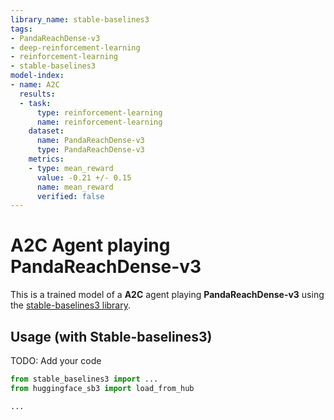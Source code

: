 ```yaml
---
library_name: stable-baselines3
tags:
- PandaReachDense-v3
- deep-reinforcement-learning
- reinforcement-learning
- stable-baselines3
model-index:
- name: A2C
  results:
  - task:
      type: reinforcement-learning
      name: reinforcement-learning
    dataset:
      name: PandaReachDense-v3
      type: PandaReachDense-v3
    metrics:
    - type: mean_reward
      value: -0.21 +/- 0.15
      name: mean_reward
      verified: false
---
```


# **A2C** Agent playing **PandaReachDense-v3**
This is a trained model of a **A2C** agent playing **PandaReachDense-v3**
using the [stable-baselines3 library](https://github.com/DLR-RM/stable-baselines3).

## Usage (with Stable-baselines3)
TODO: Add your code


```python
from stable_baselines3 import ...
from huggingface_sb3 import load_from_hub

...
```
